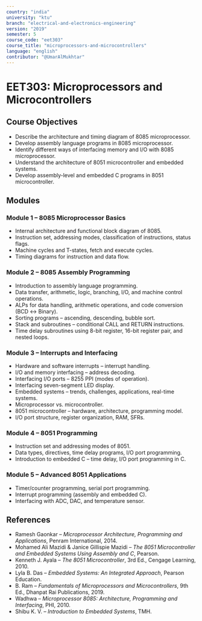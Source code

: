 ```yaml
---
country: "india"
university: "ktu"
branch: "electrical-and-electronics-engineering"
version: "2019"
semester: 5
course_code: "eet303"
course_title: "microprocessors-and-microcontrollers"
language: "english"
contributor: "@UmarAlMukhtar"
---
```


# EET303: Microprocessors and Microcontrollers  

## Course Objectives  
* Describe the architecture and timing diagram of 8085 microprocessor.  
* Develop assembly language programs in 8085 microprocessor.  
* Identify different ways of interfacing memory and I/O with 8085 microprocessor.  
* Understand the architecture of 8051 microcontroller and embedded systems.  
* Develop assembly-level and embedded C programs in 8051 microcontroller.  

## Modules  

### Module 1 – 8085 Microprocessor Basics  
* Internal architecture and functional block diagram of 8085.  
* Instruction set, addressing modes, classification of instructions, status flags.  
* Machine cycles and T-states, fetch and execute cycles.  
* Timing diagrams for instruction and data flow.  

### Module 2 – 8085 Assembly Programming  
* Introduction to assembly language programming.  
* Data transfer, arithmetic, logic, branching, I/O, and machine control operations.  
* ALPs for data handling, arithmetic operations, and code conversion (BCD ↔ Binary).  
* Sorting programs – ascending, descending, bubble sort.  
* Stack and subroutines – conditional CALL and RETURN instructions.  
* Time delay subroutines using 8-bit register, 16-bit register pair, and nested loops.  

### Module 3 – Interrupts and Interfacing  
* Hardware and software interrupts – interrupt handling.  
* I/O and memory interfacing – address decoding.  
* Interfacing I/O ports – 8255 PPI (modes of operation).  
* Interfacing seven-segment LED display.  
* Embedded systems – trends, challenges, applications, real-time systems.  
* Microprocessor vs. microcontroller.  
* 8051 microcontroller – hardware, architecture, programming model.  
* I/O port structure, register organization, RAM, SFRs.  

### Module 4 – 8051 Programming  
* Instruction set and addressing modes of 8051.  
* Data types, directives, time delay programs, I/O port programming.  
* Introduction to embedded C – time delay, I/O port programming in C.  

### Module 5 – Advanced 8051 Applications  
* Timer/counter programming, serial port programming.  
* Interrupt programming (assembly and embedded C).  
* Interfacing with ADC, DAC, and temperature sensor.  

## References  
* Ramesh Gaonkar – *Microprocessor Architecture, Programming and Applications*, Penram International, 2014.  
* Mohamed Ali Mazidi & Janice Gillispie Mazidi – *The 8051 Microcontroller and Embedded Systems Using Assembly and C*, Pearson.  
* Kenneth J. Ayala – *The 8051 Microcontroller*, 3rd Ed., Cengage Learning, 2010.  
* Lyla B. Das – *Embedded Systems: An Integrated Approach*, Pearson Education.  
* B. Ram – *Fundamentals of Microprocessors and Microcontrollers*, 9th Ed., Dhanpat Rai Publications, 2019.  
* Wadhwa – *Microprocessor 8085: Architecture, Programming and Interfacing*, PHI, 2010.  
* Shibu K. V. – *Introduction to Embedded Systems*, TMH.  
